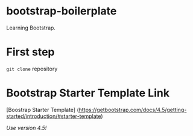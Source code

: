 # bootstrap-boilerplate
Learning Bootstrap.

# First step
`git clone` repository

# Bootstrap Starter Template Link
[Boostrap Starter Template] (https://getbootstrap.com/docs/4.5/getting-started/introduction/#starter-template)

*Use version 4.5!*